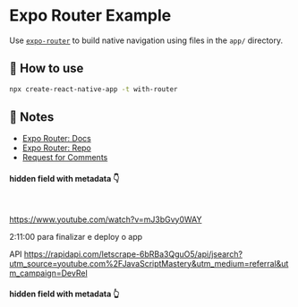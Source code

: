 





# Expo Router Example

Use [`expo-router`](https://expo.github.io/router) to build native navigation using files in the `app/` directory.

## 🚀 How to use

```sh
npx create-react-native-app -t with-router
```

## 📝 Notes

- [Expo Router: Docs](https://expo.github.io/router)
- [Expo Router: Repo](https://github.com/expo/router)
- [Request for Comments](https://github.com/expo/router/discussions/1)


#### hidden field with metadata 👇

<div class="meta_for_parser tablespecs" style="visibility:hidden">{"dataname":"environment","colvar":"varname","colval":"value"}</div>

https://www.youtube.com/watch?v=mJ3bGvy0WAY

2:11:00  para finalizar e deploy o app

API
https://rapidapi.com/letscrape-6bRBa3QguO5/api/jsearch?utm_source=youtube.com%2FJavaScriptMastery&utm_medium=referral&utm_campaign=DevRel


#### hidden field with metadata 👆